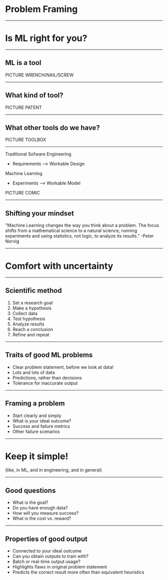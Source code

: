 # Problem Framing

<!--
Background content for the slides:
https://developers.google.com/machine-learning/amli-content/what-is-ml/is-ml-right-for-you
https://developers.google.com/machine-learning/amli-content/problem-framing/good
-->

---

# Is ML right for you?

<!--
Topics: Quick mention of bias and fairness
-->

--- 

## ML is a tool

PICTURE WRENCH/NAIL/SCREW

<!--
When you have a hammer, everything looks like a nail.
-->

---

## What kind of tool?

PICTURE PATENT

<!--
What does ML do? What are its benefits? What are its drawbacks?
List on whiteboard
Key points:
Makes predictions
Based on previous data (labeled or not)
Good: robust to changes and unforeseen details
Good: handles highly complex tasks very well
Good: “one size fits all” algorithm
Bad: hard to debug, no insight into how model works (can be biased)
Bad: takes a lot of energy (think coffee pots, or how fast tensorflow drains your laptop battery)
Bad: takes a lot of time
Bad: energy and time cost money
-->

---

## What other tools do we have?

PICTURE TOOLBOX

<!--
Look at definition, brainstorm other ways to accomplish goals
-->

---

Traditional Sofware Engineering

  * Requirements --> Workable Design


Machine Learning

  * Experiments --> Workable Model

PICTURE COMIC

<!--
From https://developers.google.com/machine-learning/amli-content/problem-framing/intro: 
In traditional software engineering, you can reason from requirements to a workable design, but with machine learning, it is necessary to experiment to find a workable model.
Many machine learning systems produce models that encode knowledge and intelligence by interpreting signals differently than humans do. A neural network might interpret a word via an embedding, so "tree" is understood as something like, "[0.37, 0.24, 0.2]," a list of coordinates, like latitude and longitude, and "car" as "[0.1, 0.78, 0.9]."
The neural network might use these representations to do accurate translations or sentiment analysis, but a human looking at the embeddings would find them very hard to interpret. This can make machine learning systems difficult, but not impossible, for humans to understand and evaluate.
-->

---

## Shifting your mindset

"Machine Learning changes the way you think about a problem. The focus shifts from a mathematical science to a natural science, running experiments and using statistics, not logic, to analyze its results.”
-Peter Norvig

<!--
Peter Norvig - Google Research Director
Quote source: https://developers.google.com/machine-learning/amli-content/problem-framing/intro
-->

---

# Comfort with uncertainty

<!--
https://developers.google.com/machine-learning/amli-content/problem-framing/ml-mindset
-->

---

## Scientific method

1.  Set a research goal
1.  Make a hypothesis
1.  Collect data
1.  Test hypothesis
1.  Analyze results
1.  Reach a conclusion
1.  Refine and repeat

<!--
https://developers.google.com/machine-learning/amli-content/problem-framing/ml-mindset
-->

---

## Traits of good ML problems

* Clear problem statement, before we look at data!
* Lots and lots of data
* Predictions, rather than decisions
* Tolerance for inaccurate output

<!--
https://developers.google.com/machine-learning/amli-content/problem-framing/good
-->

---

## Framing a problem

* Start clearly and simply
* What is your ideal outcome?
* Success and failure metrics
* Other failure scenarios

<!--
https://developers.google.com/machine-learning/amli-content/problem-framing/framing

Patents: "We want to know how many patents exist across important domains such as self-driving cars and mobile advertising."
Hiring: "We want to catch competitive engineers' resumes that resume screeners mistakenly missed or rejected."
Tech support: "We need to reduce the load on Technical Support by increasing the usage of self-help articles."
-->

---

# Keep it simple!

(like, in ML, and in engineering, and in general)

<!--
Use examples: 
You can use this if Kevin O’Malley gives guest lecture. His research team made advanced signal processing to identify song, other university team blew them away with simple string searches
-->

---

## Good questions

* What is the goal?
* Do you have enough data?
* How will you measure success?
* What is the cost vs. reward?

---

## Properties of good output

* Connected to your ideal outcome
* Can you obtain outputs to train with?
* Batch or real-time output usage?
* Highlights flaws in original problem statement
* Predicts the correct result more often than equivalent heuristics
